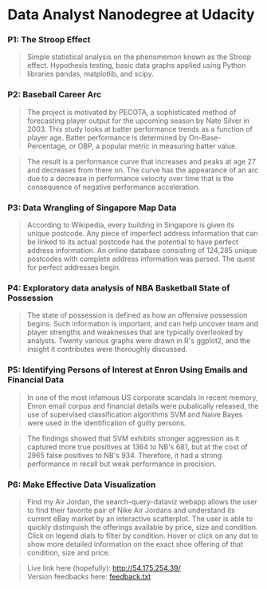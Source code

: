 # Data Analyst Nanodegree at Udacity
  
  
### P1: The Stroop Effect

> Simple statistical analysis on the phenomemon known as the Stroop effect. Hypothesis testing, basic data graphs applied using Python libraries pandas, matplotlib, and scipy.
  
  
### P2: Baseball Career Arc

> The project is motivated by PECOTA, a sophisticated method of forecasting player output for the upcoming season by Nate Silver in 2003. This study looks at batter performance trends as a function of player age. Batter performance is determined by On-Base-Percentage, or OBP, a popular metric in measuring batter value.

> The result is a performance curve that increases and peaks at age 27 and decreases from there on. The curve has the appearance of an arc due to a decrease in performance velocity over time that is the consequence of negative performance acceleration.
  
  
### P3: Data Wrangling of Singapore Map Data

> According to Wikipedia, every building in Singapore is given its unique postcode. Any piece of imperfect address information that can be linked to its actual postcode has the potential to have perfect address information. An online database consisting of 124,285 unique postcodes with complete address information was parsed. The quest for perfect addresses begin.
  
  
### P4: Exploratory data analysis of NBA Basketball State of Possession

> The state of possession is defined as how an offensive possession begins. Such information is important, and can help uncover team and player strengths and weaknesses that are typically overlooked by analysts. Twenty various graphs were drawn in R's ggplot2, and the insight it contributes were thoroughly discussed.
  
  
### P5: Identifying Persons of Interest at Enron Using Emails and Financial Data

> In one of the most infamous US corporate scandals in recent memory, Enron email corpus and financial details were pubalically released, the use of supervised classification algorithms SVM and Naive Bayes were used in the identification of guilty persons.

> The findings showed that SVM exhibits stronger aggression as it captured more true positives at 1364 to NB's 681, but at the cost of 2965 false positives to NB's 934. Therefore, it had a strong performance in recall but weak performance in precision.
  
  
### P6: Make Effective Data Visualization

> Find my Air Jordan, the search-query-dataviz webapp allows the user to find their favorite pair of Nike Air Jordans and understand its current eBay market by an interactive scatterplot. The user is able to quickly distinguish the offerings available by price, size and condition. Click on legend dials to filter by condition. Hover or click on any dot to show more detailed information on the exact shoe offering of that condition, size and price.  
  
> Live link here (hopefully): http://54.175.254.39/  
> Version feedbacks here: [feedback.txt](P6/feedback.md)
